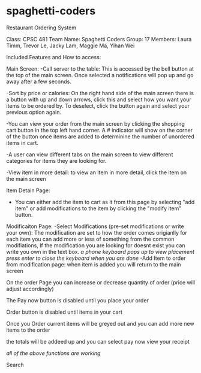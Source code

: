 # spaghetti-coders
Restaurant Ordering System

Class: CPSC 481
Team Name: Spaghetti Coders
Group: 17 
Members: Laura Timm, Trevor Le, Jacky Lam, Maggie Ma, Yihan Wei

Included Features and How to access:

Main Screen:
  -Call server to the table: This is accessed by the bell button at the top of the main screen. Once selected a notifications will pop up and go away after a few seconds.

  -Sort by price or calories: On the right hand side of the main screen there is a button with up and down arrows, click this and select how you want your items to be ordered  by. To deselect, click the button again and select your previous option again. 
  
  -You can view your order from the main screen by clicking the shopping cart button in the top left hand corner. A # indicator will show on the corner of the button once items are added to determinine the number of unordered items in cart.

  -A user can view different tabs on the main screen to view different categories for items they are looking for.

  -View item in more detail: to view an item in more detail, click the item on the main screen 

Item Detain Page:
   - You can either add the item to cart as it from this page by selecting "add item" or add modifications to the item by clicking the "modify item" button.

Modificaiton Page:
  -Select Modifications (pre-set modifications or write your own): The modification are set to how the order comes origianlly for each item you can add more or less of something from the common modifiations, If the modification you are looking for doesnt exist you can write you own in the text box. *a phone keyboard pops up to view placement press enter to close the keyboard when you are done*
  -Add Item to order from modification page: when item is added you will return to the main screen

  
On the order Page you can increase or decrease quantity of order (price will adjust accordingly)
  
The Pay now button is disabled until you place your order
  
Order button is disabled until items in your cart
  
Once you Order current items will be greyed out and you can add more new items to the order 
 
the totals will be addeed up and you can select pay now view your receipt

*all of the above functions are working* 

Search 

